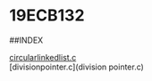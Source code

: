 # 19ECB132

##INDEX

[circularlinkedlist.c](circularlinkedlist.c)   
[divisionpointer.c](division pointer.c)

